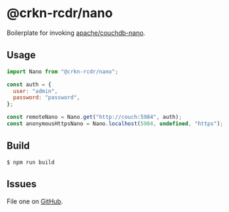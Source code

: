 # @crkn-rcdr/nano

Boilerplate for invoking [apache/couchdb-nano](https://github.com/apache/couchdb-nano).

## Usage

```js
import Nano from "@crkn-rcdr/nano";

const auth = {
  user: "admin",
  password: "password",
};

const remoteNano = Nano.get("http://couch:5984", auth);
const anonymousHttpsNano = Nano.localhost(5984, undefined, "https");
```

## Build

```shell
$ npm run build
```

## Issues

File one on [GitHub](https://github.com/crkn-rcdr/nano/issues).
